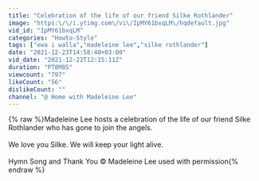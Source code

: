 ```yaml
---
title: "Celebration of the life of our friend Silke Rothlander"
image: "https:\/\/i.ytimg.com\/vi\/IpMY61bxqLM\/hqdefault.jpg"
vid_id: "IpMY61bxqLM"
categories: "Howto-Style"
tags: ["ewa i walla","madeleine lee","silke rothlander"]
date: "2021-12-23T14:58:40+03:00"
vid_date: "2021-12-22T12:15:11Z"
duration: "PT8M8S"
viewcount: "797"
likeCount: "56"
dislikeCount: ""
channel: "@ Home with Madeleine Lee"
---
```

{% raw %}Madeleine Lee hosts a celebration of the life of our friend Silke Rothlander who has gone to join the angels. <br /><br />We love you Silke. We will keep your light alive.<br /><br />Hymn Song and Thank You © Madeleine Lee used with permission{% endraw %}
